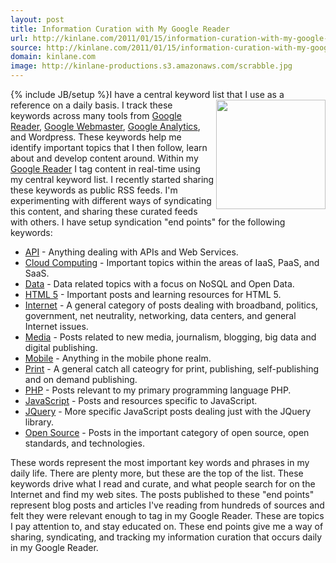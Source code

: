 ```yaml
---
layout: post
title: Information Curation with My Google Reader
url: http://kinlane.com/2011/01/15/information-curation-with-my-google-reader/
source: http://kinlane.com/2011/01/15/information-curation-with-my-google-reader/
domain: kinlane.com
image: http://kinlane-productions.s3.amazonaws.com/scrabble.jpg
---
```

{% include JB/setup %}I have a central keyword list that I use as a reference on a daily basis. <a href="http://www.danielbowen.com/2004/05/28/superscrabble/" target="_blank"><img class="c1" src="http://kinlane-productions.s3.amazonaws.com/scrabble.jpg" alt="" width="175" align="right" /></a> I track these keywords across many tools from <a href="www.google.com/reader" target="_blank">Google Reader</a>, <a href="http://www.google.com/webmasters/" target="_blank">Google Webmaster</a>, <a href="www.google.com/analytics/" target="_blank">Google Analytics</a>, and Wordpress. These keywords help me identify important topics that I then follow, learn about and develop content around. Within my <a href="http://www.kinlane.com/category/google/google-reader-google/" target="_blank">Google Reader</a> I tag content in real-time using my central keyword list. I recently started sharing these keywords as public RSS feeds. I'm experimenting with different ways of syndicating this content, and sharing these curated feeds with others. I have setup syndication "end points" for the following keywords:
<ul class="mainlist">
     <li>
          <a href="http://api.laneworks.net" target="_blank">API</a> - Anything dealing with APIs and Web Services.
     </li>
     <li>
          <a href="http://cloud-computing.laneworks.net" target="_blank">Cloud Computing</a> - Important topics within the areas of IaaS, PaaS, and SaaS.
     </li>
     <li>
          <a href="http://data.laneworks.net" target="_blank">Data</a> - Data related topics with a focus on NoSQL and Open Data.
     </li>
     <li>
          <a href="http://html5.laneworks.net" target="_blank">HTML 5</a> - Important posts and learning resources for HTML 5.
     </li>
     <li>
          <a href="http://internet.laneworks.net" target="_blank">Internet</a> - A general category of posts dealing with broadband, politics, government, net neutrality, networking, data centers, and general Internet issues.
     </li>
     <li>
          <a href="http://media.laneworks.net" target="_blank">Media</a> - Posts related to new media, journalism, blogging, big data and digital publishing.
     </li>
     <li>
          <a href="http://mobile.laneworks.net" target="_blank">Mobile</a> - Anything in the mobile phone realm.
     </li>
     <li>
          <a href="http://print.laneworks.net/" target="_self">Print</a> - A general catch all cateogry for print, publishing, self-publishing and on demand publishing.
     </li>
     <li>
          <a href="http://php.laneworks.net" target="_blank">PHP</a> - Posts relevant to my primary programming language PHP.
     </li>
     <li>
          <a href="http://javascript.laneworks.net" target="_blank">JavaScript</a> - Posts and resources specific to JavaScript.
     </li>
     <li>
          <a href="http://jquery.laneworks.net" target="_blank">JQuery</a> - More specific JavaScript posts dealing just with the JQuery library.
     </li>
     <li>
          <a href="http://open-source.laneworks.net" target="_blank">Open Source</a> - Posts in the important category of open source, open standards, and technologies.
     </li>
</ul>These words represent the most important key words and phrases in my daily life. There are plenty more, but these are the top of the list. <img class="c1" src="http://kinlane-productions.s3.amazonaws.com/rss-drop-shadow.png" alt="" align="right" /> These keywords drive what I read and curate, and what people search for on the Internet and find my web sites. The posts published to these "end points" represent blog posts and articles I've reading from hundreds of sources and felt they were relevant enough to tag in my Google Reader. These are topics I pay attention to, and stay educated on. These end points give me a way of sharing, syndicating, and tracking my information curation that occurs daily in my Google Reader.